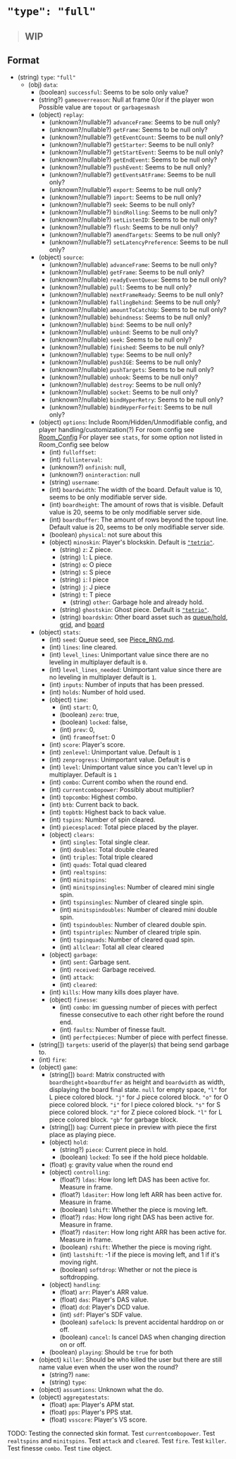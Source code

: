 # `"type": "full"`

> ## **WIP**

## Format

* (string) `type`: `"full"`
  * (obj) `data`:
    * (boolean) `successful`: Seems to be solo only value?
    * (string?) `gameoverreason`: Null at frame 0/or if the player won Possible value are `topout` or `garbagesmash`
    * (object) `replay`:
      * (unknown?/nullable?) `advanceFrame`: Seems to be null only?
      * (unknown?/nullable?) `getFrame`: Seems to be null only?
      * (unknown?/nullable?) `getEventCount`: Seems to be null only?
      * (unknown?/nullable?) `getStarter`: Seems to be null only?
      * (unknown?/nullable?) `getStartEvent`: Seems to be null only?
      * (unknown?/nullable?) `getEndEvent`: Seems to be null only?
      * (unknown?/nullable?) `pushEvent`: Seems to be null only?
      * (unknown?/nullable?) `getEventsAtFrame`: Seems to be null only?
      * (unknown?/nullable?) `export`: Seems to be null only?
      * (unknown?/nullable?) `import`: Seems to be null only?
      * (unknown?/nullable?) `seek`: Seems to be null only?
      * (unknown?/nullable?) `bindRolling`: Seems to be null only?
      * (unknown?/nullable?) `setListenID`: Seems to be null only?
      * (unknown?/nullable?) `flush`: Seems to be null only?
      * (unknown?/nullable?) `amendTargets`: Seems to be null only?
      * (unknown?/nullable?) `setLatencyPreference`: Seems to be null only?
    * (object) `source`:
      * (unknown?/nullable) `advanceFrame`: Seems to be null only?
      * (unknown?/nullable) `getFrame`: Seems to be null only?
      * (unknown?/nullable) `readyEventQueue`: Seems to be null only?
      * (unknown?/nullable) `pull`: Seems to be null only?
      * (unknown?/nullable) `nextFrameReady`: Seems to be null only?
      * (unknown?/nullable) `fallingBehind`: Seems to be null only?
      * (unknown?/nullable) `amountToCatchUp`: Seems to be null only?
      * (unknown?/nullable) `behindness`: Seems to be null only?
      * (unknown?/nullable) `bind`: Seems to be null only?
      * (unknown?/nullable) `unbind`: Seems to be null only?
      * (unknown?/nullable) `seek`: Seems to be null only?
      * (unknown?/nullable) `finished`: Seems to be null only?
      * (unknown?/nullable) `type`: Seems to be null only?
      * (unknown?/nullable) `pushIGE`: Seems to be null only?
      * (unknown?/nullable) `pushTargets`: Seems to be null only?
      * (unknown?/nullable) `unhook`: Seems to be null only?
      * (unknown?/nullable) `destroy`: Seems to be null only?
      * (unknown?/nullable) `socket`: Seems to be null only?
      * (unknown?/nullable) `bindHyperRetry`: Seems to be null only?
      * (unknown?/nullable) `bindHyperForfeit`: Seems to be null only?
    * (object) `options`: Include Room/Hidden/Unmodifiable config, and player handling/customization(?) For room config see [Room_Config](//Room_configmd) For player see `stats`, for some option not listed in Room_Config see below
      * (int) `fulloffset`:
      * (int) `fullinterval`:
      * (unknown?) `onfinish`: null,
      * (unknown?) `oninteraction`: null
      * (string) `username`:
      * (int) `boardwidth`: The width of the board. Default value is 10, seems to be only modifiable server side.
      * (int) `boardheight`: The amount of rows that is visible. Default value is 20, seems to be only modifiable server side.
      * (int) `boardbuffer`: The amount of rows beyond the topout line. Default value is 20, seems to be only modifiable server side.
      * (boolean) `physical`: not sure about this
      * (object) `minoskin`: Player's blockskin. Default is [`"tetrio"`](https://tetr.io/res/skins/minos/tetrio.png).
        * (string) `z`: Z piece.
        * (string) `l`: L piece.
        * (string) `o`: O piece
        * (string) `s`: S piece
        * (string) `i`: I piece
        * (string) `j`: J piece
        * (string) `t`: T piece
          * (string) `other`: Garbage hole and already hold. 
        * (string) `ghostskin`: Ghost piece. Default is [`"tetrio"`](https://tetr.io/res/skins/ghost/tetrio.png).
        * (string) `boardskin`: Other board asset such as [queue/hold](https://tetr.io/res/skins/board/generic/queue.png), [grid](https://tetr.io/res/skins/board/generic/grid.png), and [board](https://tetr.io/res/skins/board/generic/board.png)
    * (object) `stats`:
      * (int) `seed`: Queue seed, see [Piece_RNG.md](../../../Piece_RNG.md).
      * (int) `lines`: line cleared.
      * (int) `level_lines`: Unimportant value since there are no leveling in multiplayer default is `0`.
      * (int) `level_lines_needed`: Unimportant value since there are no leveling in multiplayer default is `1`.
      * (int) `inputs`: Number of inputs that has been pressed.
      * (int) `holds`: Number of hold used.
      * (object) `time`:
        * (int) `start`: 0,
        * (boolean) `zero`: true,
        * (boolean) `locked`: false,
        * (int) `prev`: 0,
        * (int) `frameoffset`: 0
      * (int) `score`: Player's score.
      * (int) `zenlevel`: Unimportant value. Default is `1`
      * (int) `zenprogress`: Unimportant value. Default is `0`
      * (int) `level`: Unimportant value since you can't level up in multiplayer. Default is `1`
      * (int) `combo`: Current combo when the round end.
      * (int) `currentcombopower`: Possibly about multiplier?
      * (int) `topcombo`: Highest combo.
      * (int) `btb`: Current back to back.
      * (int) `topbtb`: Highest back to back value.
      * (int) `tspins`: Number of spin cleared.
      * (int) `piecesplaced`: Total piece placed by the player.
      * (object) `clears`:
        * (int) `singles`: Total single clear.
        * (int) `doubles`: Total double cleared
        * (int) `triples`: Total triple cleared
        * (int) `quads`: Total quad cleared
        * (int) `realtspins`:
        * (int) `minitspins`: 
        * (int) `minitspinsingles`: Number of cleared mini single spin.
        * (int) `tspinsingles`: Number of cleared single spin.
        * (int) `minitspindoubles`: Number of cleared mini double spin.
        * (int) `tspindoubles`: Number of cleared double spin.
        * (int) `tspintriples`: Number of cleared triple spin.
        * (int) `tspinquads`: Number of cleared quad spin.
        * (int) `allclear`: Total all clear cleared
      * (object) `garbage`:
        * (int) `sent`: Garbage sent.
        * (int) `received`: Garbage received.
        * (int) `attack`:
        * (int) `cleared`:
      * (int) `kills`: How many kills does player have.
      * (object) `finesse`:
        * (int) `combo`: im guessing number of pieces with perfect finesse consecutive to each other right before the round end.
        * (int) `faults`: Number of finesse fault.
        * (int) `perfectpieces`: Number of piece with perfect finesse.
    * (string[]) `targets`: userid of the player(s) that being send garbage to.
    * (int) `fire`:
    * (object) `game`:
      * (string[]) `board`: Matrix constructed with `boardheight`+`boardbuffer` as height and `boardwidth` as width, displaying the board final state.
  `null` for empty space,  `"l"` for L piece colored block. `"j"` for J piece colored block. `"o"` for O piece colored block. `"i"` for I piece colored block. `"s"` for S piece colored block. `"z"` for Z piece colored block. `"l"` for L piece colored block. `"gb"` for garbage block.
      * (string[]) `bag`: Current piece in preview with piece the first place as playing piece.
      * (object) `hold`:
        * (string?) `piece`: Current piece in hold.
        * (boolean) `locked`: To see if the hold piece holdable.
      * (float) `g`: gravity value when the round end
      * (object) `controlling`:
        * (float?) `ldas`: How long left DAS has been active for. Measure in frame.
        * (float?) `ldasiter`: How long left ARR has been active for. Measure in frame.
        * (boolean) `lshift`: Whether the piece is moving left.
        * (float?) `rdas`: How long right DAS has been active for. Measure in frame.
        * (float?) `rdasiter`: How long right ARR has been active for. Measure in frame.
        * (boolean) `rshift`: Whether the piece is moving right.
        * (int) `lastshift`: -1 if the piece is moving left, and 1 if it's moving right.
        * (boolean) `softdrop`: Whether or not the piece is softdropping.
      * (object) `handling`:
        * (float) `arr`: Player's ARR value.
        * (float) `das`: Player's DAS value.
        * (float) `dcd`: Player's DCD value.
        * (int) `sdf`: Player's SDF value.
        * (boolean) `safelock`: Is prevent accidental harddrop on or off.
        * (boolean) `cancel`: Is cancel DAS when changing direction on or off.
      * (boolean) `playing`: Should be `true` for both
    * (object) `killer`: Should be who killed the user but there are still name value even when the user won the round?
      * (string?) `name`:
      * (string) `type`:
    * (object) `assumtions`: Unknown what the do.
    * (object) `aggregatestats`:
      * (float) `apm`: Player's APM stat.
      * (float) `pps`: Player's PPS stat.
      * (float) `vsscore`: Player's VS score.

TODO: Testing the connected skin format. Test `currentcombopower`. Test `realtspins` and `minitspins`. Test `attack` and `cleared`. Test `fire`. Test `killer`. Test finesse `combo`. Test `time` object.
